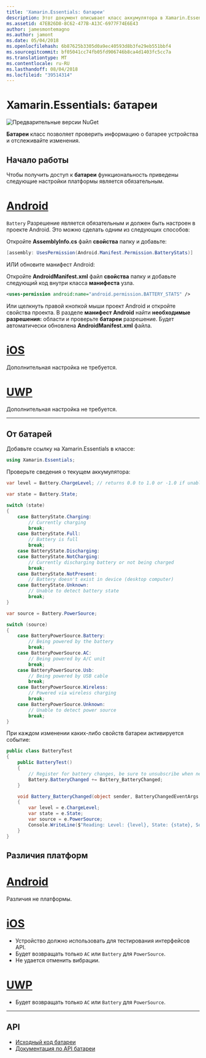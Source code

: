 ```yaml
---
title: 'Xamarin.Essentials: батареи'
description: Этот документ описывает класс аккумулятора в Xamarin.Essentials, который позволяет проверить информацию о батарее устройства и отслеживайте изменения.
ms.assetid: 47EB26D8-8C62-477B-A13C-6977F74E6E43
author: jamesmontemagno
ms.author: jamont
ms.date: 05/04/2018
ms.openlocfilehash: 6b87625b3305d0a9ec40593d8b3fe29eb551bbf4
ms.sourcegitcommit: bf05041cc74fb05fd906746b8ca4d1403fc5cc7a
ms.translationtype: MT
ms.contentlocale: ru-RU
ms.lasthandoff: 08/04/2018
ms.locfileid: "39514314"
---
```

# <a name="xamarinessentials-battery"></a>Xamarin.Essentials: батареи

![Предварительные версии NuGet](~/media/shared/pre-release.png)

**Батареи** класс позволяет проверить информацию о батарее устройства и отслеживайте изменения.

## <a name="getting-started"></a>Начало работы

Чтобы получить доступ к **батареи** функциональность приведены следующие настройки платформы является обязательным.

# <a name="androidtabandroid"></a>[Android](#tab/android)

`Battery` Разрешение является обязательным и должен быть настроен в проекте Android. Это можно сделать одним из следующих способов:

Откройте **AssemblyInfo.cs** файл **свойства** папку и добавьте:

```csharp
[assembly: UsesPermission(Android.Manifest.Permission.BatteryStats)]
```

ИЛИ обновите манифест Android:

Откройте **AndroidManifest.xml** файл **свойства** папку и добавьте следующий код внутри класса **манифеста** узла.

```xml
<uses-permission android:name="android.permission.BATTERY_STATS" />
```

Или щелкнуть правой кнопкой мыши проект Android и откройте свойства проекта. В разделе **манифест Android** найти **необходимые разрешения:** области и проверьте **батареи** разрешение. Будет автоматически обновлена **AndroidManifest.xml** файла.

# <a name="iostabios"></a>[iOS](#tab/ios)

Дополнительная настройка не требуется.

# <a name="uwptabuwp"></a>[UWP](#tab/uwp)

Дополнительная настройка не требуется.

-----

## <a name="using-battery"></a>От батарей

Добавьте ссылку на Xamarin.Essentials в классе:

```csharp
using Xamarin.Essentials;
```

Проверьте сведения о текущем аккумулятора:

```csharp
var level = Battery.ChargeLevel; // returns 0.0 to 1.0 or -1.0 if unable to determine.

var state = Battery.State;

switch (state)
{
    case BatteryState.Charging:
        // Currently charging
        break;
    case BatteryState.Full:
        // Battery is full
        break;
    case BatteryState.Discharging:
    case BatteryState.NotCharging:
        // Currently discharging battery or not being charged
        break;
    case BatteryState.NotPresent:
        // Battery doesn't exist in device (desktop computer)
    case BatteryState.Unknown:
        // Unable to detect battery state
        break;
}

var source = Battery.PowerSource;

switch (source)
{
    case BatteryPowerSource.Battery:
        // Being powered by the battery
        break;
    case BatteryPowerSource.AC:
        // Being powered by A/C unit
        break;
    case BatteryPowerSource.Usb:
        // Being powered by USB cable
        break;
    case BatteryPowerSource.Wireless:
        // Powered via wireless charging
        break;
    case BatteryPowerSource.Unknown:
        // Unable to detect power source
        break;
}
```

При каждом изменении каких-либо свойств батареи активируется событие:

```csharp
public class BatteryTest
{
    public BatteryTest()
    {
        // Register for battery changes, be sure to unsubscribe when needed
        Battery.BatteryChanged += Battery_BatteryChanged;
    }

    void Battery_BatteryChanged(object sender, BatteryChangedEventArgs   e)
    {
        var level = e.ChargeLevel;
        var state = e.State;
        var source = e.PowerSource;
        Console.WriteLine($"Reading: Level: {level}, State: {state}, Source: {source}");
    }
}
```

## <a name="platform-differences"></a>Различия платформ

# <a name="androidtabandroid"></a>[Android](#tab/android)

Различия не платформы.

# <a name="iostabios"></a>[iOS](#tab/ios)

* Устройство должно использовать для тестирования интерфейсов API. 
* Будет возвращать только `AC` или `Battery` для `PowerSource`.
* Не удается отменить вибрации.

# <a name="uwptabuwp"></a>[UWP](#tab/uwp)

* Будет возвращать только `AC` или `Battery` для `PowerSource`.

-----

## <a name="api"></a>API

- [Исходный код батареи](https://github.com/xamarin/Essentials/tree/master/Xamarin.Essentials/Battery)
- [Документация по API батареи](xref:Xamarin.Essentials.Battery)
